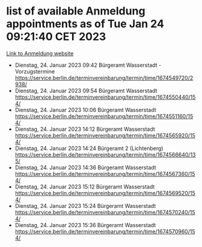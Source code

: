 # list of available Anmeldung appointments as of Tue Jan 24 09:21:40 CET 2023
[Link to Anmeldung website](https://service.berlin.de/terminvereinbarung/termin/tag.php?termin=0&anliegen[]=120686&dienstleisterlist=122210,122217,327316,122219,327312,122227,327314,122231,327346,122243,327348,122252,329742,122260,329745,122262,329748,122254,329751,122271,327278,122273,327274,122277,327276,330436,122280,327294,122282,327290,122284,327292,327539,122291,327270,122285,327266,122286,327264,122296,327268,150230,329760,122301,327282,122297,327286,122294,327284,122312,329763,122314,329775,122304,327330,122311,327334,122309,327332,122281,327352,122279,329772,122276,327324,122274,327326,122267,329766,122246,327318,122251,327320,122257,327322,122208,327298,122226,327300,121362,121364&herkunft=http%3A%2F%2Fservice.berlin.de%2Fdienstleistung%2F120686%2F)
- Dienstag, 24. Januar 2023 09:42 Bürgeramt Wasserstadt - Vorzugstermine https://service.berlin.de/terminvereinbarung/termin/time/1674549720/2938/
- Dienstag, 24. Januar 2023 09:54 Bürgeramt Wasserstadt https://service.berlin.de/terminvereinbarung/termin/time/1674550440/154/
- Dienstag, 24. Januar 2023 10:06 Bürgeramt Wasserstadt https://service.berlin.de/terminvereinbarung/termin/time/1674551160/154/
- Dienstag, 24. Januar 2023 14:12 Bürgeramt Wasserstadt https://service.berlin.de/terminvereinbarung/termin/time/1674565920/154/
- Dienstag, 24. Januar 2023 14:24 Bürgeramt 2 (Lichtenberg) https://service.berlin.de/terminvereinbarung/termin/time/1674566640/135/
- Dienstag, 24. Januar 2023 14:36 Bürgeramt Wasserstadt https://service.berlin.de/terminvereinbarung/termin/time/1674567360/154/
- Dienstag, 24. Januar 2023 15:12 Bürgeramt Wasserstadt https://service.berlin.de/terminvereinbarung/termin/time/1674569520/154/
- Dienstag, 24. Januar 2023 15:24 Bürgeramt Wasserstadt https://service.berlin.de/terminvereinbarung/termin/time/1674570240/154/
- Dienstag, 24. Januar 2023 15:36 Bürgeramt Wasserstadt https://service.berlin.de/terminvereinbarung/termin/time/1674570960/154/
